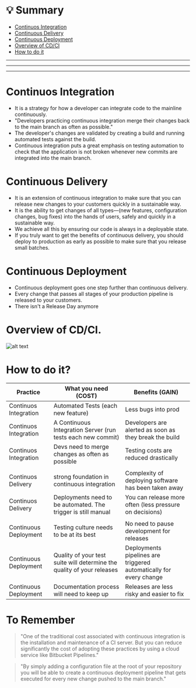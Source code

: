 # 💡 Summary
- [Continuos Integration](https://github.com/LuisValgoi/5Things1DevShouldKnow/blob/master/DevOps/DEVOPS.md#continuos-integration)
- [Continuous Delivery](https://github.com/LuisValgoi/5Things1DevShouldKnow/blob/master/DevOps/DEVOPS.md#continuous-delivery)
- [Continuous Deployment](https://github.com/LuisValgoi/5Things1DevShouldKnow/blob/master/DevOps/DEVOPS.md#continuous-deployment)
- [Overview of CD/CI](https://github.com/LuisValgoi/5Things1DevShouldKnow/blob/master/DevOps/DEVOPS.md#overview-of-cdci)
- [How to do it](https://github.com/LuisValgoi/5Things1DevShouldKnow/blob/master/DevOps/DEVOPS.md#how-to-do-it)
---
---
---
# Continuos Integration
* It is a strategy for how a developer can integrate code to the mainline continuously.
* "Developers practicing continuous integration merge their changes back to the main branch as often as possible."
* The developer's changes are validated by creating a build and running automated tests against the build.
* Continuous integration puts a great emphasis on testing automation to check that the application is not broken whenever new commits are integrated into the main branch.

# Continuous Delivery
* It is an extension of continuous integration to make sure that you can release new changes to your customers quickly in a sustainable way.
* It is the ability to get changes of all types—(new features, configuration changes, bug fixes) into the hands of users, safely and quickly in a sustainable way.
* We achieve all this by ensuring our code is always in a deployable state.
* If you truly want to get the benefits of continuous delivery, you should deploy to production as early as possible to make sure that you release small batches.

# Continuous Deployment
* Continuous deployment goes one step further than continuous delivery.
* Every change that passes all stages of your production pipeline is released to your customers.
* There isn't a Release Day anymore

# Overview of CD/CI.
![alt text](https://i.imgur.com/upb7y4s.png)

# How to do it?

| Practice              | What you need (COST)                                                   | Benefits (GAIN)                                                    |
|-----------------------|------------------------------------------------------------------------|--------------------------------------------------------------------|
| Continuos Integration | Automated Tests (each new feature)                                     | Less bugs into prod                                                |
| Continuos Integration | A Continuous Integration Server (run tests each new commit)            | Developers are alerted as soon as they break the build             |
| Continuos Integration | Devs need to merge changes as often as possible                        | Testing costs are reduced drastically                              |
|						|																		 |																	  |
| Continuos Delivery    | strong foundation in continuous integration                            | Complexity of deploying software has been taken away               |
| Continuos Delivery    | Deployments need to be automated. The trigger is still manual          | You can release more often (less pressure on decisions)            |
|						|																		 |																	  |
| Continuous Deployment | Testing culture needs to be at its best                                | No need to pause development for releases                          |
| Continuous Deployment | Quality of your test suite will determine the quality of your releases | Deployments pipelines are triggered automatically for every change |
| Continuous Deployment | Documentation process will need to keep up                             | Releases are less risky and easier to fix                          |

# To Remember
> "One of the traditional cost associated with continuous integration is the installation and maintenance of a CI server. But you can reduce significantly the cost of adopting these practices by using a cloud service like Bitbucket Pipelines."

> "By simply adding a configuration file at the root of your repository you will be able to create a continuous deployment pipeline that gets executed for every new change pushed to the main branch."